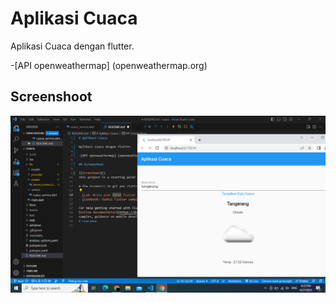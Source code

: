 # Aplikasi Cuaca

Aplikasi Cuaca dengan flutter.

-[API openweathermap] (openweathermap.org)

## Screenshoot

![Screnshoot](img/pertemuan13.PNG)
